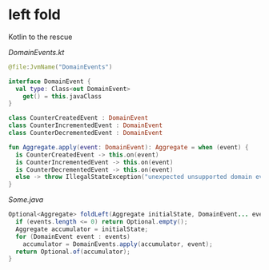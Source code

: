 # left fold
Kotlin to the rescue
<!--I don't know why, but people so confused about that simple operation...-->

_DomainEvents.kt_

```kotlin
@file:JvmName("DomainEvents")

interface DomainEvent {
  val type: Class<out DomainEvent>
    get() = this.javaClass
}

class CounterCreatedEvent : DomainEvent
class CounterIncrementedEvent : DomainEvent
class CounterDecrementedEvent : DomainEvent

fun Aggregate.apply(event: DomainEvent): Aggregate = when (event) {
  is CounterCreatedEvent -> this.on(event)
  is CounterIncrementedEvent -> this.on(event)
  is CounterDecrementedEvent -> this.on(event)
  else -> throw IllegalStateException("unexpected unsupported domain event occur: $event")
}
```

_Some.java_

```java
Optional<Aggregate> foldLeft(Aggregate initialState, DomainEvent... events) {
  if (events.length <= 0) return Optional.empty();
  Aggregate accumulator = initialState;
  for (DomainEvent event : events)
    accumulator = DomainEvents.apply(accumulator, event);
  return Optional.of(accumulator);
}
```
